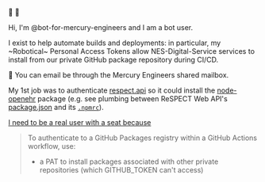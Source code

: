 :robot: :wave: 

Hi, 
I'm @bot-for-mercury-engineers and I am a bot user. 

I exist to help automate builds and deployments: in particular, 
my ~Robotical~ Personal Access Tokens allow NES-Digital-Service services to install from our private 
GitHub package repository during CI/CD.

📧 You can email be through the Mercury Engineers shared mailbox.

My 1st job was to authenticate [respect.api](https://github.com/NES-Digital-Service/respect.api/) 
so it could install the [node-openehr](https://github.com/nes-digital-service/node-openehr/packages) package
(e.g. see plumbing between ReSPECT Web API's [package.json](https://github.com/NES-Digital-Service/respect.api/blob/c42e51d1a374eaad926a0053260cf1dd74236be4/packages/api/package.json#L27)
and its [`.npmrc`](https://github.com/NES-Digital-Service/respect.api/blob/c42e51d1a374eaad926a0053260cf1dd74236be4/.npmrc)).

[I need to be a real user with a seat because](https://docs.github.com/en/packages/working-with-a-github-packages-registry/working-with-the-npm-registry#authenticating-to-github-packages)

> To authenticate to a GitHub Packages registry within a GitHub Actions workflow, use:
>
>  - a PAT to install packages associated with other private repositories (which GITHUB_TOKEN can't access)



<!---
bot-for-mercury-engineers/bot-for-mercury-engineers is a ✨ special ✨ repository because its `README.md` (this file) appears on your GitHub profile.
You can click the Preview link to take a look at your changes.
--->

